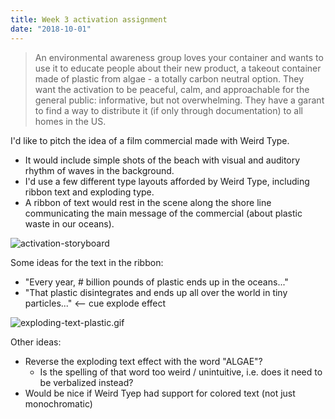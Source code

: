```yaml
---
title: Week 3 activation assignment
date: "2018-10-01"
---
```


> An environmental awareness group loves your container and wants to use it to educate people about their new product, a takeout container made of plastic from algae - a totally carbon neutral option. They want the activation to be peaceful, calm, and approachable for the general public: informative, but not overwhelming. They have a garant to find a way to distribute it (if only through documentation) to all homes in the US.

I'd like to pitch the idea of a film commercial made with Weird Type.

-   It would include simple shots of the beach with visual and auditory rhythm of waves in the background.
-   I'd use a few different type layouts afforded by Weird Type, including ribbon text and exploding type.
-   A ribbon of text would rest in the scene along the shore line communicating the main message of the commercial (about plastic waste in our oceans).

![activation-storyboard](activation-storyboard.png)

Some ideas for the text in the ribbon:

-   "Every year, # billion pounds of plastic ends up in the oceans..."
-   "That plastic disintegrates and ends up all over the world in tiny particles..." <-- cue explode effect

![exploding-text-plastic.gif](exploding-text-plastic.gif)

Other ideas:

-   Reverse the exploding text effect with the word "ALGAE"?
    -   Is the spelling of that word too weird / unintuitive, i.e. does it need to be verbalized instead?
-   Would be nice if Weird Tyep had support for colored text (not just monochromatic)

